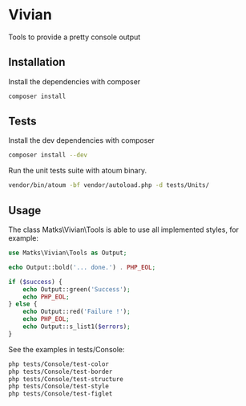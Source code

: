 Vivian
======

Tools to provide a pretty console output

## Installation

Install the dependencies with composer
```bash
composer install
```

## Tests

Install the dev dependencies with composer
```bash
composer install --dev
```

Run the unit tests suite with atoum binary.
```bash
vendor/bin/atoum -bf vendor/autoload.php -d tests/Units/
```

## Usage

The class Matks\Vivian\Tools is able to use all implemented styles, for example:
```php
use Matks\Vivian\Tools as Output;

echo Output::bold('... done.') . PHP_EOL;

if ($success) {
	echo Output::green('Success');
	echo PHP_EOL;
} else {
	echo Output::red('Failure !');
	echo PHP_EOL;
	echo Output::s_list1($errors);
}
```

See the examples in tests/Console:
```bash
php tests/Console/test-color
php tests/Console/test-border
php tests/Console/test-structure
php tests/Console/test-style
php tests/Console/test-figlet
```